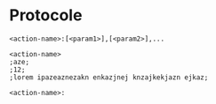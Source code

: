 # Protocole

```
<action-name>:[<param1>],[<param2>],...
```

```
<action-name>
;aze;
;12;
;lorem ipazeaznezakn enkazjnej knzajkekjazn ejkaz;
```

```
<action-name>:
```